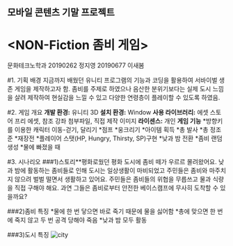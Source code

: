 ## 모바일 콘텐츠 기말 프로젝트           
# <NON-Fiction 좀비 게임>
문화테크노학과 20190262 정지영 20190677 이새봄

#1. 기획 배경
지금까지 배웠던 유니티 프로그램의 기능과 코딩을 활용하여 서바이벌 생존 게임을 제작하고자 함. 좀비를 주제로 하였으나 음산한 분위기보다는 실제 도시 느낌을 살려 제작하여 현실감을 느낄 수 있고 다양한 연령층이 플레이할 수 있도록 하였음.

#2. 게임 개요
**개발 환경:** 유니티 3D
**설치 환경:** Window
**사용 라이브러리:** 에셋 스토어 프리 에셋, 참조 강좌 첨부파일, 직접 제작 이미지
**라이센스:** 개인
**게임 기능** 
*방향키를 이용한 캐릭터 이동-걷기, 달리기
*점프
*웅크리기
*아이템 획득
*총 발사
*총 정조준 
*재장전
*플레이어 스탯(HP, Hungry, Thirsty, SP)구현
*낮과 밤 전환
*좀비 랜덤 생성
*물에 빠졌을 때

#3. 시나리오
###1)스토리**평화로웠던 평화 도시에 좀비 떼가 우르르 몰려왔어요. 낮과 밤에 활동하는 좀비들로 인해 도시는 일상생활이 마비되었고 주민들은 좀비와 마주치지 않으려 벌벌 떨면서 생활하고 있어요. 주민들은 좀비들의 위협을 무릅쓰고 물과 식량을 직접 구해야 해요. 과연 그들은 좀비로부터 안전한 베이스캠프에 무사히 도착할 수 있을까요?

###2)좀비 특징
*물에 한 번 닿으면 바로 죽기 때문에 물을 싫어함
*총에 맞으면 한 번에 죽지 않고 두 번 공격 당해야 죽음 
*낮과 밤 모두 활동

###3)도시 특징
![city](https://postfiles.pstatic.net/MjAyMTA2MTNfMTk5/MDAxNjIzNTU1Mzc0OTM1.MZn5fNEpk4KQN4CL45oEy_mYF0cjtIRoHOTWOsPDeBQg.kZZ0N1e1uHDfnTGeosg1KS7T0LWyzuxBPmqH533Jhicg.PNG.dltoqha684/city.png?type=w966)
